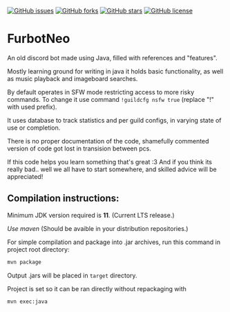 <!-- Badges -->
[![GitHub issues](https://img.shields.io/github/issues/Kuborros/FurbotNeo?style=flat-square)](https://github.com/Kuborros/FurbotNeo/issues)
[![GitHub forks](https://img.shields.io/github/forks/Kuborros/FurbotNeo?style=flat-square)](https://github.com/Kuborros/FurbotNeo/network)
[![GitHub stars](https://img.shields.io/github/stars/Kuborros/FurbotNeo?style=flat-square)](https://github.com/Kuborros/FurbotNeo/stargazers)
[![GitHub license](https://img.shields.io/github/license/Kuborros/FurbotNeo?style=flat-square)](https://github.com/Kuborros/FurbotNeo/blob/master/LICENSE)
# FurbotNeo

An old discord bot made using Java, filled with references and "features".

Mostly learning ground for writing in java it holds basic functionality, as well as music playback and imageboard searches.

By default operates in SFW mode restricting access to more risky commands.
To change it use command ``!guildcfg nsfw true`` (replace "!" with used prefix).

It uses database to track statistics and per guild configs, in varying state of use or completion.

There is no proper documentation of the code, shamefully commented version of code got lost in transision between pcs.

If this code helps you learn something that's great :3
And if you think its really bad.. well we all have to start somewhere, and skilled advice will be appreciated!





## Compilation instructions: 

Minimum JDK version required is **11**. (Current LTS release.)

_Use maven_ (Should be avaible in your distribution repositories.)

For simple compilation and package into .jar archives, run this command in project root directory:
```bash
mvn package
```
Output .jars will be placed in ``target`` directory.

Project is set so it can be ran directly without repackaging with 

```bash
mvn exec:java
```
